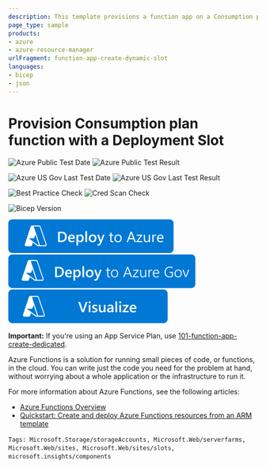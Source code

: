 ```yaml
---
description: This template provisions a function app on a Consumption plan, which is a dynamic hosting plan. The app runs on demand and you're billed per execution, with no standing resource committment. There are other templates available for provisioning on a dedicated hosting plan.
page_type: sample
products:
- azure
- azure-resource-manager
urlFragment: function-app-create-dynamic-slot
languages:
- bicep
- json
---
```

# Provision Consumption plan function with a Deployment Slot

![Azure Public Test Date](https://azurequickstartsservice.blob.core.windows.net/badges/quickstarts/microsoft.web/function-app-create-dynamic-slot/PublicLastTestDate.svg)
![Azure Public Test Result](https://azurequickstartsservice.blob.core.windows.net/badges/quickstarts/microsoft.web/function-app-create-dynamic-slot/PublicDeployment.svg)

![Azure US Gov Last Test Date](https://azurequickstartsservice.blob.core.windows.net/badges/quickstarts/microsoft.web/function-app-create-dynamic-slot/FairfaxLastTestDate.svg)
![Azure US Gov Last Test Result](https://azurequickstartsservice.blob.core.windows.net/badges/quickstarts/microsoft.web/function-app-create-dynamic-slot/FairfaxDeployment.svg)

![Best Practice Check](https://azurequickstartsservice.blob.core.windows.net/badges/quickstarts/microsoft.web/function-app-create-dynamic-slot/BestPracticeResult.svg)
![Cred Scan Check](https://azurequickstartsservice.blob.core.windows.net/badges/quickstarts/microsoft.web/function-app-create-dynamic-slot/CredScanResult.svg)

![Bicep Version](https://azurequickstartsservice.blob.core.windows.net/badges/quickstarts/microsoft.web/function-app-create-dynamic-slot/BicepVersion.svg)

[![Deploy To Azure](https://raw.githubusercontent.com/Azure/azure-quickstart-templates/master/1-CONTRIBUTION-GUIDE/images/deploytoazure.svg?sanitize=true)](https://portal.azure.com/#create/Microsoft.Template/uri/https%3A%2F%2Fraw.githubusercontent.com%2FAzure%2Fazure-quickstart-templates%2Fmaster%2Fquickstarts%2Fmicrosoft.web%2Ffunction-app-create-dynamic-slot%2Fazuredeploy.json)
[![Deploy To Azure US Gov](https://raw.githubusercontent.com/Azure/azure-quickstart-templates/master/1-CONTRIBUTION-GUIDE/images/deploytoazuregov.svg?sanitize=true)](https://portal.azure.us/#create/Microsoft.Template/uri/https%3A%2F%2Fraw.githubusercontent.com%2FAzure%2Fazure-quickstart-templates%2Fmaster%2Fquickstarts%2Fmicrosoft.web%2Ffunction-app-create-dynamic-slot%2Fazuredeploy.json)
[![Visualize](https://raw.githubusercontent.com/Azure/azure-quickstart-templates/master/1-CONTRIBUTION-GUIDE/images/visualizebutton.svg?sanitize=true)](http://armviz.io/#/?load=https%3A%2F%2Fraw.githubusercontent.com%2FAzure%2Fazure-quickstart-templates%2Fmaster%2Fquickstarts%2Fmicrosoft.web%2Ffunction-app-create-dynamic-slot%2Fazuredeploy.json)

**Important:** If you're using an App Service Plan, use [101-function-app-create-dedicated](https://github.com/Azure/azure-quickstart-templates/tree/master/101-function-app-create-dedicated).

Azure Functions is a solution for running small pieces of code, or functions, in the cloud. You can write just the code you need for the problem at hand, without worrying about a whole application or the infrastructure to run it.

For more information about Azure Functions, see the following articles:

- [Azure Functions Overview](https://learn.microsoft.com/azure/azure-functions/functions-overview/)
- [Quickstart: Create and deploy Azure Functions resources from an ARM template](https://learn.microsoft.com/azure/azure-functions/functions-create-first-function-resource-manager)

`Tags: Microsoft.Storage/storageAccounts, Microsoft.Web/serverfarms, Microsoft.Web/sites, Microsoft.Web/sites/slots, microsoft.insights/components`
